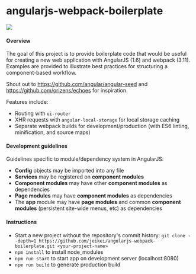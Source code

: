 # angularjs-webpack-boilerplate
![](https://david-dm.org/jeikei/angular-webpack-boilerplate.svg)
#### Overview
The goal of this project is to provide boilerplate code that would be useful for creating a new web application with AngularJS (1.6) and webpack (3.11). Examples are provided to illustrate best practices for structuring a component-based workflow. 

Shout out to https://github.com/angular/angular-seed and https://github.com/orizens/echoes for inspiration. 

Features include:
- Routing with `ui-router`
- XHR requests with `angular-local-storage` for local storage caching
- Separate webpack builds for development/production (with ES6 linting, minification, and source maps)

#### Development guidelines
Guidelines specific to module/dependency system in AngularJS:
- **Config** objects may be imported into any file
- **Services** may be registered on **component modules**
- **Component modules** may have other **component modules** as dependencies
- **Page modules** may have **component modules** as dependencies
- The **app** module may have **page modules** and common **component modules** (persistent site-wide menus, etc) as dependencies

#### Instructions

- Start a new project without the repository's commit history:
`git clone --depth=1 https://github.com/jeikei/angularjs-webpack-boilerplate.git <your-project-name>`
- `npm install` to install node_modules
- `npm run start` to start app on development server (localhost:8080)
- `npm run build` to generate production build